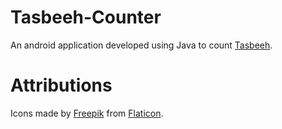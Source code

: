 # Tasbeeh-Counter

An android application developed using Java to count [Tasbeeh](https://en.wikipedia.org/wiki/Tasbih).

# Attributions
Icons made by [Freepik](https://www.freepik.com) from [Flaticon]("https://www.flaticon.com/").